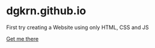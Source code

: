 # dgkrn.github.io

First try creating a Website using only HTML, CSS and JS

[Get me there](dgkrn.github.io)
